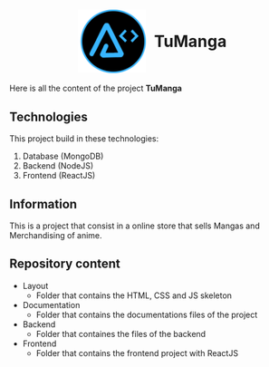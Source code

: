 <h1 style="display:flex;width=100%;justify-content:center;align-items:center;gap: 15px"><img src="./layout/assets/images/BrandT2.png" alt="arnaizDev brand" style="width:120px" /> TuManga</h1>

Here is all the content of the project **TuManga**

## Technologies

This project build in these technologies:

1. Database (MongoDB)
2. Backend (NodeJS)
3. Frontend (ReactJS)

## Information

This is a project that consist in a online store that sells Mangas and  Merchandising of anime.


## Repository content

* Layout
    * Folder that contains the HTML, CSS and JS skeleton
* Documentation
    * Folder that contains the documentations files of the project 
* Backend
    * Folder that containes the files of the backend
* Frontend
    * Folder that contains the frontend project with ReactJS
